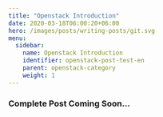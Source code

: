 ```yaml
---
title: "Openstack Introduction"
date: 2020-03-18T06:00:20+06:00
hero: /images/posts/writing-posts/git.svg
menu:
  sidebar:
    name: Openstack Introduction
    identifier: openstack-post-test-en
    parent: openstack-category
    weight: 1
---
```

### Complete Post Coming Soon...